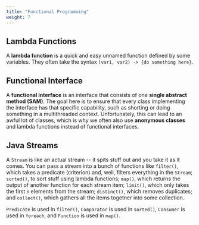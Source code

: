 ```yaml
---
title: "Functional Programming"
weight: 7
---
```


## Lambda Functions

A **lambda function** is a quick and easy unnamed function defined by some variables. They often take the syntax `(var1, var2) -> {do something here}`.

## Functional Interface

A **functional interface** is an interface that consists of one **single abstract method (SAM)**. The goal here is to ensure that every class implementing the interface has that specific capability, such as shorting or doing something in a multithreaded context. Unfortunately, this can lead to an awful lot of classes, which is why we often also use **anonymous classes** and lambda functions instead of functional interfaces.

## Java Streams

A `Stream` is like an actual stream -- it spits stuff out and you take it as it comes. You can pass a stream into a bunch of functions like `filter()`, which takes a predicate (criterion) and, well, filters everything in the `Stream`; `sorted()`, to sort stuff using lambda functions; `map()`, which returns the output of another function for each stream item; `limit()`, which only takes the first `n` elements from the stream; `distinct()`, which removes duplicates; and `collect()`, which gathers all the items togetner into some collection.

`Predicate` is used in `filter()`, `Comparator` is used in `sorted()`, `Consumer` is used in `foreach`, and `Function` is used in `map()`.

